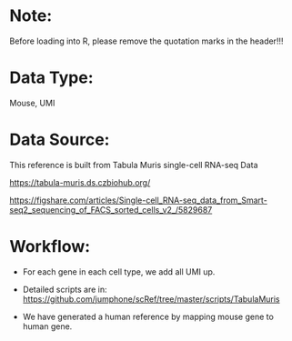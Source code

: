 # Note:

Before loading into R, please remove the quotation marks in the header!!!

# Data Type:

Mouse, UMI

# Data Source:

This reference is built from Tabula Muris single-cell RNA-seq Data

https://tabula-muris.ds.czbiohub.org/

https://figshare.com/articles/Single-cell_RNA-seq_data_from_Smart-seq2_sequencing_of_FACS_sorted_cells_v2_/5829687

# Workflow:

* For each gene in each cell type, we add all UMI up.

* Detailed scripts are in: https://github.com/jumphone/scRef/tree/master/scripts/TabulaMuris

* We have generated a human reference by mapping mouse gene to human gene.




